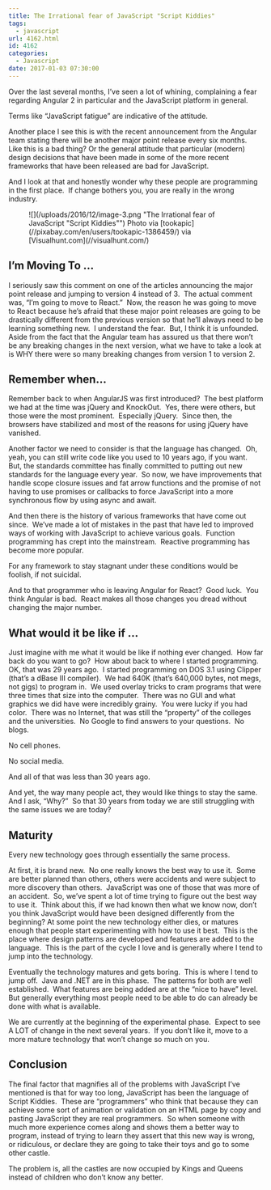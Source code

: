 ```yaml
---
title: The Irrational fear of JavaScript "Script Kiddies"
tags:
  - javascript
url: 4162.html
id: 4162
categories:
  - Javascript
date: 2017-01-03 07:30:00
---
```


Over the last several months, I’ve seen a lot of whining, complaining a fear regarding Angular 2 in particular and the JavaScript platform in general.

Terms like “JavaScript fatigue” are indicative of the attitude.

Another place I see this is with the recent announcement from the Angular team stating there will be another major point release every six months.  Like this is a bad thing? Or the general attitude that particular (modern) design decisions that have been made in some of the more recent frameworks that have been released are bad for JavaScript.

And I look at that and honestly wonder why these people are programming in the first place.  If change bothers you, you are really in the wrong industry.

<figure>![](/uploads/2016/12/image-3.png "The Irrational fear of JavaScript "Script Kiddies"") Photo via [tookapic](//pixabay.com/en/users/tookapic-1386459/) via [Visualhunt.com](//visualhunt.com/)</figure>

<!-- more -->

I’m Moving To …
---------------

I seriously saw this comment on one of the articles announcing the major point release and jumping to version 4 instead of 3.  The actual comment was, “I’m going to move to React.”  Now, the reason he was going to move to React because he’s afraid that these major point releases are going to be drastically different from the previous version so that he’ll always need to be learning something new.  I understand the fear.  But, I think it is unfounded.  Aside from the fact that the Angular team has assured us that there won’t be any breaking changes in the next version, what we have to take a look at is WHY there were so many breaking changes from version 1 to version 2.

Remember when…
--------------

Remember back to when AngularJS was first introduced?  The best platform we had at the time was jQuery and KnockOut.  Yes, there were others, but those were the most prominent.  Especially jQuery.  Since then, the browsers have stabilized and most of the reasons for using jQuery have vanished.

Another factor we need to consider is that the language has changed.  Oh, yeah, you can still write code like you used to 10 years ago, if you want.  But, the standards committee has finally committed to putting out new standards for the language every year.  So now, we have improvements that handle scope closure issues and fat arrow functions and the promise of not having to use promises or callbacks to force JavaScript into a more synchronous flow by using async and await.

And then there is the history of various frameworks that have come out since.  We’ve made a lot of mistakes in the past that have led to improved ways of working with JavaScript to achieve various goals.  Function programming has crept into the mainstream.  Reactive programming has become more popular.

For any framework to stay stagnant under these conditions would be foolish, if not suicidal.

And to that programmer who is leaving Angular for React?  Good luck.  You think Angular is bad.  React makes all those changes you dread without changing the major number.

What would it be like if …
--------------------------

Just imagine with me what it would be like if nothing ever changed.  How far back do you want to go?  How about back to where I started programming.  OK, that was 29 years ago.  I started programming on DOS 3.1 using Clipper (that’s a dBase III compiler).  We had 640K (that’s 640,000 bytes, not megs, not gigs) to program in.  We used overlay tricks to cram programs that were three times that size into the computer.  There was no GUI and what graphics we did have were incredibly grainy.  You were lucky if you had color.  There was no Internet, that was still the “property” of the colleges and the universities.  No Google to find answers to your questions.  No blogs.

No cell phones.

No social media.

And all of that was less than 30 years ago.

And yet, the way many people act, they would like things to stay the same.  And I ask, “Why?”  So that 30 years from today we are still struggling with the same issues we are today?

Maturity
--------

Every new technology goes through essentially the same process.

At first, it is brand new.  No one really knows the best way to use it.  Some are better planned than others, others were accidents and were subject to more discovery than others.  JavaScript was one of those that was more of an accident.  So, we’ve spent a lot of time trying to figure out the best way to use it.  Think about this, if we had known then what we know now, don’t you think JavaScript would have been designed differently from the beginning? At some point the new technology either dies, or matures enough that people start experimenting with how to use it best.  This is the place where design patterns are developed and features are added to the language.  This is the part of the cycle I love and is generally where I tend to jump into the technology.

Eventually the technology matures and gets boring.  This is where I tend to jump off.  Java and .NET are in this phase.  The patterns for both are well established.  What features are being added are at the “nice to have” level.  But generally everything most people need to be able to do can already be done with what is available.

We are currently at the beginning of the experimental phase.  Expect to see A LOT of change in the next several years.  If you don’t like it, move to a more mature technology that won’t change so much on you.

Conclusion
----------

The final factor that magnifies all of the problems with JavaScript I’ve mentioned is that for way too long, JavaScript has been the language of Script Kiddies.  These are “programmers” who think that because they can achieve some sort of animation or validation on an HTML page by copy and pasting JavaScript they are real programmers.  So when someone with much more experience comes along and shows them a better way to program, instead of trying to learn they assert that this new way is wrong, or ridiculous, or declare they are going to take their toys and go to some other castle.

The problem is, all the castles are now occupied by Kings and Queens instead of children who don’t know any better.

